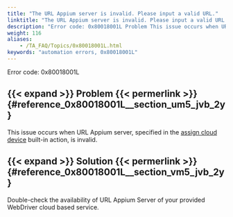 ```yaml
--- 
title: "The URL Appium server is invalid. Please input a valid URL."
linktitle: "The URL Appium server is invalid. Please input a valid URL."
description: "Error code: 0x80018001L Problem This issue occurs when URL Appium server, specified in the assign cloud device built-in action, is invalid. Solution Double-check the availability of URL Appium Server ..."
weight: 116
aliases: 
    - /TA_FAQ/Topics/0x80018001L.html
keywords: "automation errors, 0x80018001L"
---
```


Error code: 0x80018001L

## {{< expand >}} Problem {{< permerlink >}} {#reference_0x80018001L__section_um5_jvb_2y} 

This issue occurs when URL Appium server, specified in the [assign cloud device](/automation-guide/action-based-testing-language/built-in-actions/system-actions/device/assign-cloud-device) built-in action, is invalid.

## {{< expand >}} Solution {{< permerlink >}} {#reference_0x80018001L__section_vm5_jvb_2y} 

Double-check the availability of URL Appium Server of your provided WebDriver cloud based service.




